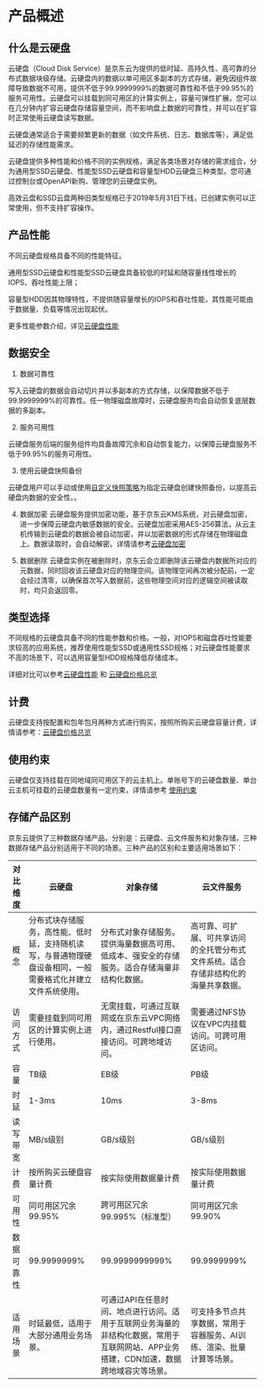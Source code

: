 # 产品概述

## 什么是云硬盘

云硬盘（Cloud Disk Service）是京东云为提供的低时延、高持久性、高可靠的分布式数据块级存储。云硬盘内的数据以单可用区多副本的方式存储，避免因组件故障导致数据不可用，提供不低于99.9999999%的数据可靠性和不低于99.95%的服务可用性。云硬盘可以挂载到同可用区的计算实例上，容量可弹性扩展。您可以在几分钟内扩容云硬盘存储容量空间，而不影响盘上数据的可靠性，并可以在扩容时正常使用云硬盘读写数据。

云硬盘通常适合于需要频繁更新的数据（如文件系统、日志、数据库等），满足低延迟的存储性能需求。

云硬盘提供多种性能和价格不同的实例规格，满足各类场景对存储的需求组合，分为通用型SSD云硬盘、性能型SSD云硬盘和容量型HDD云硬盘三种类型。您可通过控制台或OpenAPI新购、管理您的云硬盘实例。

高效云盘和SSD云盘两种旧类型规格已于2019年5月31日下线，已创建实例可以正常使用，但不支持扩容操作。



## 产品性能

不同云硬盘规格具备不同的性能特征。

通用型SSD云硬盘和性能型SSD云硬盘具备较低的时延和随容量线性增长的IOPS、吞吐性能上限；

容量型HDD因其物理特性，不提供随容量增长的IOPS和吞吐性能，其性能可能由于数据量、负载等情况出现起伏。

更多性能参数介绍，详见[云硬盘性能](https://docs.jdcloud.com/cn/cloud-disk-service/performance-test)



## 数据安全

1. 数据可靠性

写入云硬盘的数据会自动切片并以多副本的方式存储，以保障数据不低于99.9999999%的可靠性。任一物理磁盘故障时，云硬盘服务均会自动恢复底层数据的多副本。

2. 服务可用性

云硬盘服务后端的服务组件均具备故障冗余和自动恢复能力，以保障云硬盘服务不低于99.95%的服务可用性。


3. 使用云硬盘快照备份

云硬盘用户可以手动或使用[自定义快照策略](https://docs.jdcloud.com/cn/cloud-disk-service/snapshotpolicy)为指定云硬盘创建快照备份，以提高云硬盘内数据的安全性。。


4. 数据加密
云硬盘服务提供加密功能，基于京东云KMS系统，对云硬盘加密，进一步保障云硬盘内敏感数据的安全。云硬盘加密采用AES-256算法，从云主机传输到云硬盘的数据会被自动加密，并以加密数据的形式存储在物理磁盘上。数据读取时，会自动解密。详情请参考[云硬盘加密](https://docs.jdcloud.com/cn/cloud-disk-service/disk-encrypt)


5. 数据删除
    云硬盘实例在被删除时，京东云会立即删除该云硬盘内数据所对应的元数据，同时回收该云硬盘对应的物理空间。该物理空间再次被分配前，一定会经过清零，以确保首次写入数据前，这些物理空间对应的逻辑空间被读取时，均只会返回零。

  

## 类型选择

不同规格的云硬盘具备不同的性能参数和价格。一般，对IOPS和磁盘吞吐性能要求较高的应用系统，推荐使用性能型SSD或通用性SSD规格；对云硬盘性能要求不高的场景下，可以选用容量型HDD规格降低存储成本。

详细对比可以参考[云硬盘性能](https://docs.jdcloud.com/cn/cloud-disk-service/performance-test) 和 [云硬盘价格总览](https://docs.jdcloud.com/cn/cloud-disk-service/price-overview)



## 计费

云硬盘支持按配置和包年包月两种方式进行购买，按照所购买云硬盘容量计费，详情请参考：[云硬盘价格总览](https://docs.jdcloud.com/cn/cloud-disk-service/price-overview)



## 使用约束

云硬盘仅支持挂载在同地域同可用区下的云主机上。单账号下的云硬盘数量、单台云主机可挂载的云硬盘数量有一定约束，详情请参考
[使用约束](https://docs.jdcloud.com/cn/cloud-disk-service/restrictions)




## 存储产品区别

京东云提供了三种数据存储产品，分别是：云硬盘、云文件服务和对象存储，三种数据存储产品分别适用于不同的场景。三种产品的区别和主要适用场景如下：

| 对比维度   | 云硬盘                                                       | 对象存储                                                     | 云文件服务                                                   |
| ---------- | ------------------------------------------------------------ | ------------------------------------------------------------ | ------------------------------------------------------------ |
| 概念       | 分布式块存储服务，高性能、低时延，支持随机读写，与普通物理硬盘设备相同，一般需要格式化并建立文件系统使用。 | 分布式对象存储服务。提供海量数据高可用、低成本、强安全的存储服务。适合存储海量非结构化数据。 | 高可靠、可扩展、可共享访问的全托管分布式文件系统。适合存储非结构化的海量共享数据。 |
| 访问方式   | 需要挂载到同可用区的计算实例上进行使用。                     | 无需挂载，可通过互联网或在京东云VPC网络内，通过Restful接口直接访问。可跨地域访问。 | 需要通过NFS协议在VPC内挂载访问。可跨可用区访问。             |
| 容量       | TB级                                                         | EB级                                                         | PB级                                                         |
| 时延       | 1-3ms                                                        | 10ms                                                         | 3-8ms                                                        |
| 读写带宽   | MB/s级别                                                     | GB/s级别                                                     | GB/s级别                                                     |
| 计费       | 按所购买云硬盘容量计费                                       | 按实际使用数据量计费                                         | 按实际使用数据量计费                                         |
| 可用性     | 同可用区冗余<br />99.95%                                     | 跨可用区冗余<br />99.995%（标准型）                          | 同可用区冗余<br />99.90%                                     |
| 数据可靠性 | 99.9999999%                                                  | 99.9999999999%                                               | 99.9999999%                                                  |
| 适用场景   | 时延最低，适用于大部分通用业务场景。                         | 可通过API在任意时间、地点进行访问。适用于互联网业务海量的非结构化数据，常用于互联网网站、APP业务搭建，CDN加速，数据跨地域容灾等场景。 | 可支持多节点共享数据，常用于容器服务、AI训练、渲染、批量计算等场景。 |

